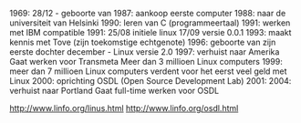1969: 28/12 - geboorte van
1987: aankoop eerste computer
1988: naar de universiteit van Helsinki
1990: leren van C (programmeertaal)
1991: werken met IBM compatible
1991: 25/08 initiele linux
      17/09 versie 0.0.1 
1993: maakt kennis met Tove (zijn toekomstige echtgenote)
1996: geboorte van zijn eerste dochter
      december - Linux versie 2.0
1997: verhuist naar Amerika
      Gaat werken voor Transmeta
      Meer dan 3 millioen Linux computers
1999: meer dan 7 millioen Linux computers
      verdent voor het eerst veel geld met Linux
2000: oprichting OSDL (Open Source Development Lab)
2001:
2004: verhuist naar Portland
      Gaat full-time werken voor OSDL
      
      
http://www.linfo.org/linus.html
http://www.linfo.org/osdl.html

